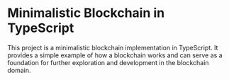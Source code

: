 # Minimalistic Blockchain in TypeScript

This project is a minimalistic blockchain implementation in TypeScript. It provides a simple example of how a blockchain works and can serve as a foundation for further exploration and development in the blockchain domain.
